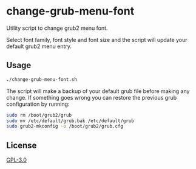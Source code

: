 # change-grub-menu-font

Utility script to change grub2 menu font.

Select font family, font style and font size and the script will update your default grub2 menu entry.

## Usage

```bash
./change-grub-menu-font.sh
```

The script will make a backup of your default grub file before making any change. If something goes wrong you can restore the previous grub configuration by running:

```bash
sudo rm /boot/grub2/grub
sudo mv /etc/default/grub.bak /etc/default/grub
sudo grub2-mkconfig -o /boot/grub2/grub.cfg
```

## License

[GPL-3.0](LICENSE)
